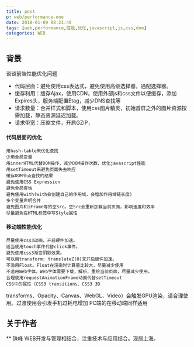 ```yaml
---
title: post
p: web/performance-one
date: 2018-01-09 08:21:49
tags: [web,performance,性能,优化,javascript,js,css,dom]
categories: WEB
---
```


## 背景

谈谈前端性能优化问题 

<!--more-->

+ 代码层面：避免使用css表达式，避免使用高级选择器，通配选择器。
+ 缓存利用：缓存Ajax，使用CDN，使用外部js和css文件以便缓存，添加Expires头，服务端配置Etag，减少DNS查找等
+ 请求数量：合并样式和脚本，使用css图片精灵，初始首屏之外的图片资源按需加载，静态资源延迟加载。
+ 请求带宽：压缩文件，开启GZIP，

#### 代码层面的优化
    用hash-table来优化查找
    少用全局变量
    用innerHTML代替DOM操作，减少DOM操作次数，优化javascript性能
    用setTimeout来避免页面失去响应
    缓存DOM节点查找的结果
    避免使用CSS Expression
    避免全局查询
    避免使用with(with会创建自己的作用域，会增加作用域链长度)
    多个变量声明合并
    避免图片和iFrame等的空Src。空Src会重新加载当前页面，影响速度和效率
    尽量避免在HTML标签中写Style属性

#### 移动端性能优化
    尽量使用css3动画，开启硬件加速。
    适当使用touch事件代替click事件。
    避免使用css3渐变阴影效果。
    可以用transform: translateZ(0)来开启硬件加速。
    不滥用Float。Float在渲染时计算量比较大，尽量减少使用
    不滥用Web字体。Web字体需要下载，解析，重绘当前页面，尽量减少使用。
    合理使用requestAnimationFrame动画代替setTimeout
    CSS中的属性（CSS3 transitions、CSS3 3D
transforms、Opacity、Canvas、WebGL、Video）会触发GPU渲染，请合理使用。过渡使用会引发手机过耗电增加
    PC端的在移动端同样适用




## 关于作者
** 珠峰
WEB开发与管理相结合，注重技术与应用结合。现居上海。 
